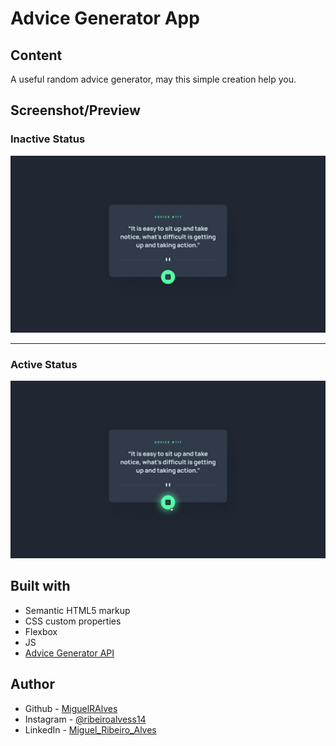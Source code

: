# Advice Generator App


## Content

 A useful random advice generator, may this simple creation help you.


## Screenshot/Preview

### Inactive Status
<img src="./src/design/desktop-design.jpg">

---

### Active Status

<img src="./src/design/active-states.jpg">



## Built with

- Semantic HTML5 markup
- CSS custom properties
- Flexbox
- JS
- [Advice Generator API](https://api.adviceslip.com/#endpoint-random)



## Author

- Github - [MiguelRAlves](https://www.github.com/miguelralves/)
- Instagram - [@ribeiroalvess14](https://www.instagram.com/ribeiroalvess14)
- LinkedIn - [Miguel_Ribeiro_Alves](https://www.linkedin.com/in/miguel-ribeiro-alves-544879280)